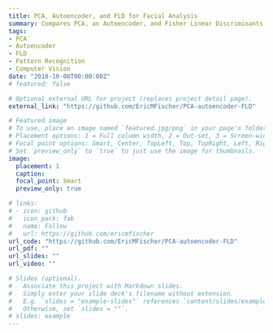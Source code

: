 ```yaml
---
title: PCA, Autoencoder, and FLD for Facial Analysis
summary: Compares PCA, an Autoencoder, and Fisher Linear Discriminants for the task of human facial analysis
tags:
- PCA
- Autoencoder
- FLD
- Pattern Recognition
- Computer Vision
date: "2018-10-08T00:00:00Z"
# featured: false

# Optional external URL for project (replaces project detail page).
external_link: "https://github.com/EricMFischer/PCA-autoencoder-FLD"

# Featured image
# To use, place an image named `featured.jpg/png` in your page's folder.
# Placement options: 1 = Full column width, 2 = Out-set, 3 = Screen-width
# Focal point options: Smart, Center, TopLeft, Top, TopRight, Left, Right, BottomLeft, Bottom, BottomRight
# Set `preview_only` to `true` to just use the image for thumbnails.
image:
  placement: 1
  caption:
  focal_point: Smart
  preview_only: true

# links:
# - icon: github
#   icon_pack: fab
#   name: Follow
#   url: https://github.com/ericmfischer
url_code: "https://github.com/EricMFischer/PCA-autoencoder-FLD"
url_pdf: ""
url_slides: ""
url_video: ""

# Slides (optional).
#   Associate this project with Markdown slides.
#   Simply enter your slide deck's filename without extension.
#   E.g. `slides = "example-slides"` references `content/slides/example-slides.md`.
#   Otherwise, set `slides = ""`.
# slides: example
---
```

